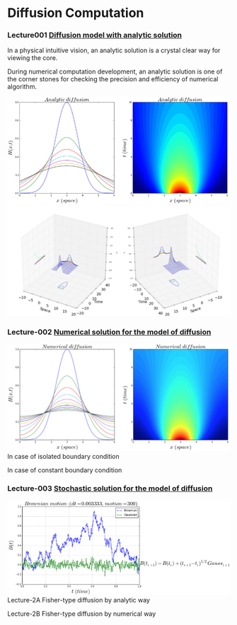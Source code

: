 # Diffusion Computation
### Lecture001  [Diffusion model with analytic solution](http://nbviewer.ipython.org/github/alvason/diffusion-computation/blob/master/diffusion-analytic.ipynb)

In a physical intuitive vision, an analytic solution is a crystal clear way for viewing the core. 
   
During numerical computation development, an analytic solution is one of the corner stones for checking the precision and efficiency of numerical algorithm.

![alt tag](https://github.com/alvason/diffusion-computation/blob/master/figure/analyticalD.png)
![alt tag](https://github.com/alvason/diffusion-computation/blob/master/figure/diffusion3D.png)
### Lecture-002  [Numerical solution for the model of diffusion](http://nbviewer.ipython.org/github/alvason/diffusion-computation/blob/master/diffusion-numerical.ipynb)

![alt tag](https://github.com/alvason/diffusion-computation/blob/master/figure/numericalD.png)
In case of isolated boundary condition

In case of constant boundary condition

### Lecture-003  [Stochastic solution for the model of diffusion](http://nbviewer.ipython.org/github/alvason/diffusion-computation/blob/master/diffusion-stochastic.ipynb)

![alt tag](https://github.com/alvason/diffusion-computation/blob/master/figure/stochasticD.png)
Lecture-2A  Fisher-type diffusion by analytic way

Lecture-2B  Fisher-type diffusion by numerical way
